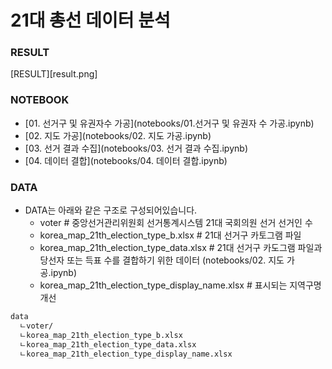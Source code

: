 # 21대 총선 데이터 분석

### RESULT

[RESULT][result.png]

### NOTEBOOK
- [01. 선거구 및 유권자수 가공](notebooks/01.선거구 및 유권자 수 가공.ipynb)
- [02. 지도 가공](notebooks/02. 지도 가공.ipynb)
- [03. 선거 결과 수집](notebooks/03. 선거 결과 수집.ipynb)
- [04. 데이터 결합](notebooks/04. 데이터 결합.ipynb)


### DATA
- DATA는 아래와 같은 구조로 구성되어있습니다.
  - voter \# 중앙선거관리위원회 선거통계시스템 21대 국회의원 선거 선거인 수
  - korea_map_21th_election_type_b.xlsx \# 21대 선거구 카토그램 파일
  - korea_map_21th_election_type_data.xlsx \# 21대 선거구 카도그램 파일과 당선자 또는 득표 수를 결합하기 위한 데이터 (notebooks/02. 지도 가공.ipynb)
  - korea_map_21th_election_type_display_name.xlsx \# 표시되는 지역구명 개선

```bash
data 
  ㄴvoter/
  ㄴkorea_map_21th_election_type_b.xlsx
  ㄴkorea_map_21th_election_type_data.xlsx
  ㄴkorea_map_21th_election_type_display_name.xlsx
```

